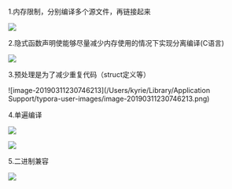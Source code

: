 

1.内存限制，分别编译多个源文件，再链接起来

![](https://ws1.sinaimg.cn/large/e5b38bb8gy1g0z92rzt09j216c07e459.jpg)



2.隐式函数声明使能够尽量减少内存使用的情况下实现分离编译(C语言)

![](https://ws1.sinaimg.cn/large/e5b38bb8gy1g0z9826egyj20z216cx38.jpg)



3.预处理是为了减少重复代码（struct定义等）

![image-20190311230746213](/Users/kyrie/Library/Application Support/typora-user-images/image-20190311230746213.png)



4.单遍编译

![](https://ws1.sinaimg.cn/large/e5b38bb8gy1g0z9zwfolsj213c0s8tsq.jpg)

![](https://ws1.sinaimg.cn/large/e5b38bb8gy1g0za0muzmlj211i0fq0yw.jpg)

5.二进制兼容

![](https://ws1.sinaimg.cn/large/e5b38bb8gy1g0zaewr9ouj210y0qinij.jpg)



